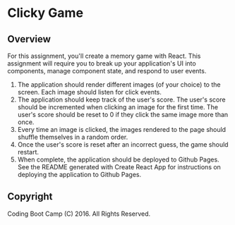 
# Clicky Game

## Overview
For this assignment, you'll create a memory game with React. This assignment will require you to break up your application's UI into components, manage component state, and respond to user events.

1. The application should render different images (of your choice) to the screen. Each image should listen for click events.
2. The application should keep track of the user's score. The user's score should be incremented when clicking an image for the first time. The user's score should be reset to 0 if they click the same image more than once.
3. Every time an image is clicked, the images rendered to the page should shuffle themselves in a random order.
4. Once the user's score is reset after an incorrect guess, the game should restart.
5. When complete, the application should be deployed to Github Pages. See the README generated with Create React App for instructions on deploying the application to Github Pages.

## Copyright
Coding Boot Camp (C) 2016. All Rights Reserved.
